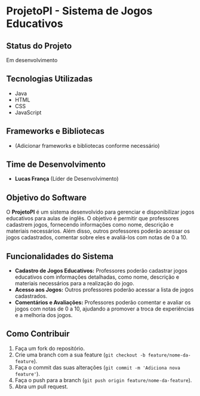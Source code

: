# ProjetoPI - Sistema de Jogos Educativos

## Status do Projeto
Em desenvolvimento

## Tecnologias Utilizadas
- Java
- HTML
- CSS
- JavaScript

## Frameworks e Bibliotecas
- (Adicionar frameworks e bibliotecas conforme necessário)

## Time de Desenvolvimento
- **Lucas França** (Líder de Desenvolvimento)

## Objetivo do Software
O **ProjetoPI** é um sistema desenvolvido para gerenciar e disponibilizar jogos educativos para aulas de inglês. O objetivo é permitir que professores cadastrem jogos, fornecendo informações como nome, descrição e materiais necessários. Além disso, outros professores poderão acessar os jogos cadastrados, comentar sobre eles e avaliá-los com notas de 0 a 10.

## Funcionalidades do Sistema
- **Cadastro de Jogos Educativos:** Professores poderão cadastrar jogos educativos com informações detalhadas, como nome, descrição e materiais necessários para a realização do jogo.
- **Acesso aos Jogos:** Outros professores poderão acessar a lista de jogos cadastrados.
- **Comentários e Avaliações:** Professores poderão comentar e avaliar os jogos com notas de 0 a 10, ajudando a promover a troca de experiências e a melhoria dos jogos.

## Como Contribuir
1. Faça um fork do repositório.
2. Crie uma branch com a sua feature (`git checkout -b feature/nome-da-feature`).
3. Faça o commit das suas alterações (`git commit -m 'Adiciona nova feature'`).
4. Faça o push para a branch (`git push origin feature/nome-da-feature`).
5. Abra um pull request.

